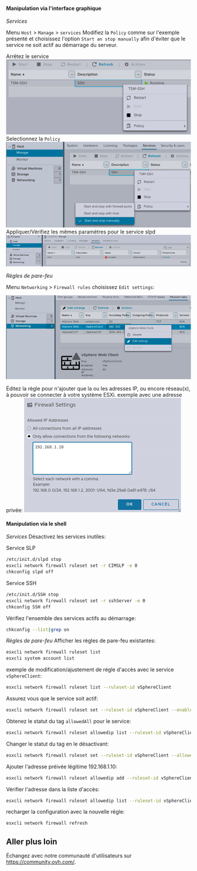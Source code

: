 #### Manipulation via l'interface graphique

*Services*

Menu `Host` > `Manage` > `services`
Modifiez la `Policy` comme sur l'exemple présenté et choisissez l'option `Start an stop manually` afin d'éviter que le service ne soit actif au démarrage du serveur.

Arrêtez le service
![services_ssh](images/stop_service.png)
Selectionnez la `Policy`
![services_ssh](images/ssh_disabled_.png)
Appliquer/Vérifiez les mêmes paramètres pour le service slpd
![services_slp](images/slpd_.png)



*Règles de pare-feu*

Menu `Networking` > `Firewall rules`
choisissez `Edit settings`:

![rules](images/firewall_web_.png)


Éditez la règle pour n'ajouter que la ou les adresses IP, ou encore réseau(x), à pouvoir se connecter à votre système ESXi.
exemple avec une adresse privée:
![custom](images/custom_fw_rule.png)


#### Manipulation via le shell

*Services*
Désactivez les services inutiles:

Service SLP
```bash
/etc/init.d/slpd stop
esxcli network firewall ruleset set -r CIMSLP -e 0
chkconfig slpd off
```

Service SSH
```bash
/etc/init.d/SSH stop
esxcli network firewall ruleset set -r sshServer -e 0
chkconfig SSH off
```

Vérifiez l'ensemble des services actifs au démarrage:
```bash
chkconfig --list|grep on
```


*Règles de pare-feu*
Afficher les règles de pare-feu existantes:
```bash
esxcli network firewall ruleset list
esxcli system account list
```

exemple de modification/ajustement de régle d'accès avec le service `vSphereClient`:
```bash
esxcli network firewall ruleset list --ruleset-id vSphereClient
```
Assurez vous que le service soit actif:
```bash
esxcli network firewall ruleset set --ruleset-id vSphereClient --enabled true
```
Obtenez le statut du tag `allowedAll` pour le service:
```bash
esxcli network firewall ruleset allowedip list --ruleset-id vSphereClient
```
Changer le statut du tag en le désactivant:
```bash
esxcli network firewall ruleset set --ruleset-id vSphereClient --allowed-all false
```
Ajouter l'adresse préivée légitime 192.168.1.10:
```bash
esxcli network firewall ruleset allowedip add --ruleset-id vSphereClient --ip-address 192.168.1.10
```
Vérifier l'adresse dans la liste d'accès:
```bash
esxcli network firewall ruleset allowedip list --ruleset-id vSphereClient
```

recharger la configuration avec la nouvelle régle:
```bash
esxcli network firewall refresh
```

## Aller plus loin
Échangez avec notre communauté d'utilisateurs sur <https://community.ovh.com/>.
